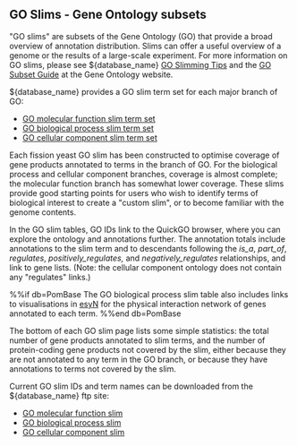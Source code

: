 ## GO Slims - Gene Ontology subsets

"GO slims" are subsets of the Gene Ontology (GO) that provide a broad
overview of annotation distribution. Slims can offer a useful overview
of a genome or the results of a large-scale experiment. For more
information on GO slims, please see ${database_name} [GO Slimming
Tips](/browse-curation/fission-yeast-go-slimming-tips) and the [GO
Subset Guide](http://geneontology.org/docs/go-subset-guide/) at the
Gene Ontology website.

${database_name} provides a GO slim term set for each major branch of GO:

- [GO molecular function slim term set](/browse-curation/fission-yeast-mf-go-slim-terms)
- [GO biological process slim term set](/browse-curation/fission-yeast-bp-go-slim-terms)
- [GO cellular component slim term set](/browse-curation/fission-yeast-cc-go-slim-terms)

Each fission yeast GO slim has been constructed to optimise coverage
of gene products annotated to terms in the branch of GO. For the
biological process and cellular component branches, coverage is almost
complete; the molecular function branch has somewhat lower
coverage. These slims provide good starting points for users who wish
to identify terms of biological interest to create a "custom slim", or
to become familiar with the genome contents.

In the GO slim tables, GO IDs link to the QuickGO browser, where you
can explore the ontology and annotations further. The annotation
totals include annotations to the slim term and to descendants
following the *is\_a*, *part\_of*, *regulates*,
*positively\_regulates,* and *negatively\_regulates* relationships,
and link to gene lists. (Note: the cellular component ontology does
not contain any "regulates" links.) 

%%if db=PomBase
The GO biological process slim table also includes links to
visualisations in [esyN](http://www.esyn.org/) for the physical
interaction network of genes annotated to each term.
%%end db=PomBase

The bottom of each GO slim page lists some simple statistics: the
total number of gene products annotated to slim terms, and the number
of protein-coding gene products not covered by the slim, either
because they are not annotated to any term in the GO branch, or
because they have annotations to terms not covered by the slim.

Current GO slim IDs and term names can be downloaded from the ${database_name} ftp site:

- [GO molecular function slim](https://www.pombase.org/data/releases/latest/misc/mf_goslim_${species}_ids_and_names.tsv)
- [GO biological process slim](https://www.pombase.org/data/releases/latest/misc/bp_goslim_${species}_ids_and_names.tsv)
- [GO cellular component slim](https://www.pombase.org/data/releases/latest/misc/cc_goslim_${species}_ids_and_names.tsv)
